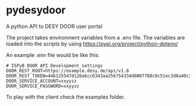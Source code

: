 # pydesydoor
A python API to DESY DOOR user portal

The project takes environment variables from a .env file. The variables are loaded into the scripts by using https://pypi.org/project/python-dotenv/

An example .env file would be like this:
```
# ISPyB DOOR API Development settings
DOOR_REST_ROOT=https://example.desy.de/api/v1.0
DOOR_REST_TOKEN=44b125547d126a6cc6343aa256754334d0007788c0c51ec3d8a40c297024b7
DOOR_SERVICE_ACCOUNT=xxyyzz
DOOR_SERVICE_PASSWORD=xxyyzz
```

To play with the client check the examples folder.
